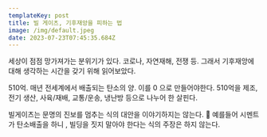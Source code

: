 ```yaml
---
templateKey: post
title: 빌 게이츠, 기후재앙을 피하는 법
image: /img/default.jpeg
date: 2023-07-23T07:45:35.684Z
---
```

세상이 점점 망가져가는 분위기가 있다. 코로나, 자연재해, 전쟁 등. 그래서 기후재앙에 대해 생각하는 시간을 갖기 위해 읽어보았다.

510억. 매년 전세계에서 배출되는 탄소의 양. 이를 0 으로 만들어야한다. 510억을 제조,전기 생산, 사육/재배, 교통/운송, 냉난방 등으로 나누어 한 살핀다.

빌게이츠는 문명의 진보를 멈추는 식의 대안을 이야기하지는 않는다.  예를들어 시멘트가 탄소배출을 하니 , 빌딩을 짓지  말아야 한다는 식의 주장은 하지 않는다.